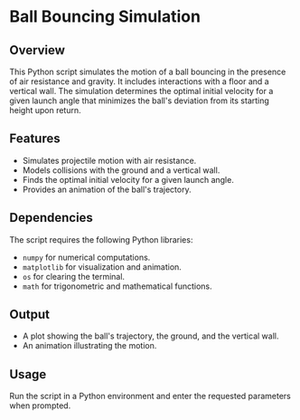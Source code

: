 # Ball Bouncing Simulation

## Overview
This Python script simulates the motion of a ball bouncing in the presence of air resistance and gravity. It includes interactions with a floor and a vertical wall. The simulation determines the optimal initial velocity for a given launch angle that minimizes the ball's deviation from its starting height upon return.

## Features
- Simulates projectile motion with air resistance.
- Models collisions with the ground and a vertical wall.
- Finds the optimal initial velocity for a given launch angle.
- Provides an animation of the ball's trajectory.

## Dependencies
The script requires the following Python libraries:
- `numpy` for numerical computations.
- `matplotlib` for visualization and animation.
- `os` for clearing the terminal.
- `math` for trigonometric and mathematical functions.

## Output
- A plot showing the ball's trajectory, the ground, and the vertical wall.
- An animation illustrating the motion.

## Usage
Run the script in a Python environment and enter the requested parameters when prompted.
